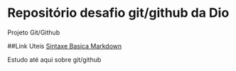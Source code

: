 #  Repositório  desafio  git/github  da Dio
Projeto Git/Github

##Link Uteis
[Sintaxe Basica Markdown](https://www.markdownguide.org/basic-syntax)

Estudo até  aqui  sobre  git/github
